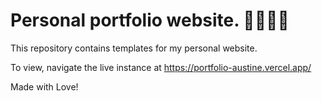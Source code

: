 # Personal portfolio website. 👨🏾‍💻💥
This repository contains templates for my personal website.

To view, navigate the live instance at https://portfolio-austine.vercel.app/

Made with Love!
